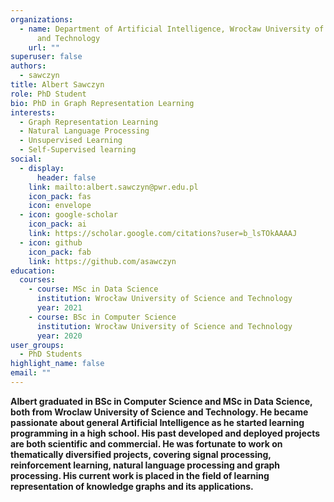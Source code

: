 ```yaml
---
organizations:
  - name: Department of Artificial Intelligence, Wrocław University of Science
      and Technology
    url: ""
superuser: false
authors:
  - sawczyn
title: Albert Sawczyn
role: PhD Student
bio: PhD in Graph Representation Learning
interests:
  - Graph Representation Learning
  - Natural Language Processing
  - Unsupervised Learning
  - Self-Supervised learning
social:
  - display:
      header: false
    link: mailto:albert.sawczyn@pwr.edu.pl
    icon_pack: fas
    icon: envelope
  - icon: google-scholar
    icon_pack: ai
    link: https://scholar.google.com/citations?user=b_lsTOkAAAAJ
  - icon: github
    icon_pack: fab
    link: https://github.com/asawczyn
education:
  courses:
    - course: MSc in Data Science
      institution: Wrocław University of Science and Technology
      year: 2021
    - course: BSc in Computer Science
      institution: Wrocław University of Science and Technology
      year: 2020
user_groups:
  - PhD Students
highlight_name: false
email: ""
---
```

**Albert graduated in BSc in Computer Science and MSc in Data Science, both from Wroclaw University of Science and Technology. He became passionate about general Artificial Intelligence as he started learning programming in a high school. His past developed and deployed projects are both scientific and commercial. He was fortunate to work on thematically diversified projects, covering signal processing, reinforcement learning, natural language processing and graph processing. His current work is placed in the field of learning representation of knowledge graphs and its applications.**
